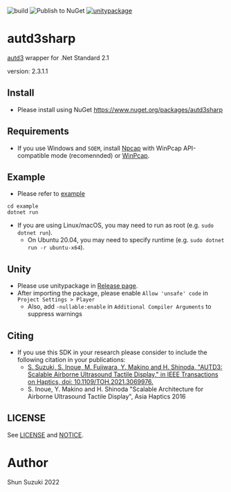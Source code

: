 ![build](https://github.com/shinolab/autd3sharp/workflows/build/badge.svg)
![Publish to NuGet](https://github.com/shinolab/autd3sharp/workflows/Publish%20to%20NuGet/badge.svg)
[![unitypackage](https://github.com/shinolab/autd3sharp/workflows/unitypackage/badge.svg)](https://github.com/shinolab/autd3sharp/releases)

# autd3sharp

[autd3](https://github.com/shinolab/autd3) wrapper for .Net Standard 2.1

version: 2.3.1.1

## Install

* Please install using NuGet
    https://www.nuget.org/packages/autd3sharp

## Requirements

* If you use Windows and `SOEM`, install [Npcap](https://nmap.org/npcap/) with WinPcap API-compatible mode (recomennded) or [WinPcap](https://www.winpcap.org/).

## Example

* Please refer to [example](./example)

```
cd example
dotnet run
```

* If you are using Linux/macOS, you may need to run as root (e.g. `sudo dotnet run`).
    * On Ubuntu 20.04, you may need to specify runtime (e.g. `sudo dotnet run -r ubuntu-x64`).

## Unity

* Please use unitypackage in [Release page](https://github.com/shinolab/autd3sharp/releases).
* After importing the package, please enable `Allow 'unsafe' code` in `Project Settings > Player`
    * Also, add `-nullable:enable` in `Additional Compiler Arguments` to suppress warnings

## Citing

* If you use this SDK in your research please consider to include the following citation in your publications:
    * [S. Suzuki, S. Inoue, M. Fujiwara, Y. Makino and H. Shinoda, "AUTD3: Scalable Airborne Ultrasound Tactile Display," in IEEE Transactions on Haptics, doi: 10.1109/TOH.2021.3069976.](https://ieeexplore.ieee.org/document/9392322)
    * S. Inoue, Y. Makino and H. Shinoda "Scalable Architecture for Airborne Ultrasound Tactile Display", Asia Haptics 2016

## LICENSE

See [LICENSE](./LICENSE) and [NOTICE](./NOTICE).

# Author

Shun Suzuki 2022
